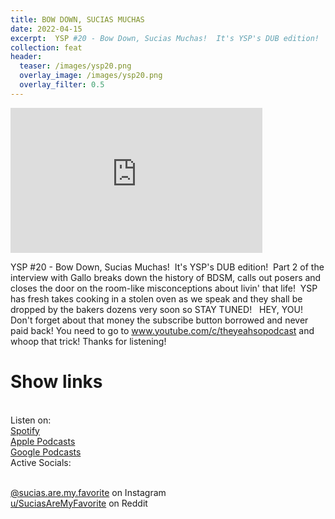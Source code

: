 ```yaml
---
title: BOW DOWN, SUCIAS MUCHAS
date: 2022-04-15
excerpt:  YSP #20 - Bow Down, Sucias Muchas!  It's YSP's DUB edition! 
collection: feat
header:
  teaser: /images/ysp20.png
  overlay_image: /images/ysp20.png
  overlay_filter: 0.5
---
```

<iframe src='https://open.spotify.com/embed/episode/04h4UIJcohOuFhIpvxJ2rt' width='80%' height='232' frameborder='0' allowtransparency='true' allow='encrypted-media'></iframe>

YSP #20 - Bow Down, Sucias Muchas!  It's YSP's DUB edition!  Part 2 of the interview with Gallo breaks down the history of BDSM, calls out posers and closes the door on the room-like misconceptions about livin' that life! 
YSP has fresh takes cooking in a stolen oven as we speak and they shall be dropped by the bakers dozens very soon so STAY TUNED!  
HEY, YOU! Don't forget about that money the subscribe button borrowed and never paid back! You need to go to www.youtube.com/c/theyeahsopodcast and whoop that trick! Thanks for listening! 

# Show links

<br> Listen on:
<br> [Spotify](https://open.spotify.com/show/3XjoipCU3QzeIaQAAQpBdW)  <a href='https://open.spotify.com/show/3XjoipCU3QzeIaQAAQpBdW'><i class='fab fa-spotify'></i></a>
<br> [Apple Podcasts](https://podcasts.apple.com/us/podcast/sucias-are-my-favorite/id1548173787) <a href='https://podcasts.apple.com/us/podcast/sucias-are-my-favorite/id1548173787'> <i class='fas fa-podcast'></i></a>
<br> [Google Podcasts](https://podcasts.google.com/feed/aHR0cHM6Ly9hbmNob3IuZm0vcy80MjI0YzYzYy9wb2RjYXN0L3Jzcw)  <a href='https://podcasts.google.com/feed/aHR0cHM6Ly9hbmNob3IuZm0vcy80MjI0YzYzYy9wb2RjYXN0L3Jzcw'><i class='fab fa-google-play'></i></a>
<br> Active Socials:

<br> [@sucias.are.my.favorite](https://instagram.com/sucias.are.my.favorite) on Instagram  <a href='https://www.instagram.com/sucias.are.my.favorite'><i class='fab fa-instagram'></i></a>
<br> [u/SuciasAreMyFavorite](https://reddit.com/u/suciasaremyfavorite/submitted) on Reddit <a href='https://reddit.com/u/suciasaremyfavorite/submitted'><i class='fab fa-reddit'></i></a>
